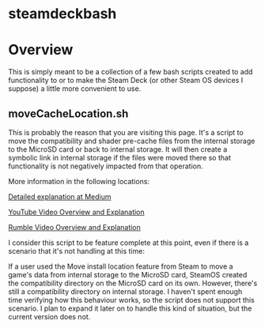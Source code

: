 # steamdeckbash
# Overview

This is simply meant to be a collection of a few bash scripts created to add functionality to or to make the Steam Deck (or other Steam OS devices I suppose) a little more convenient to use.

## moveCacheLocation.sh

This is probably the reason that you are visiting this page. It's a script to move the compatibility and shader pre-cache files from the internal storage to the MicroSD card or back to internal storage. It will then create a symbolic link in internal storage if the files were moved there so that functionality is not negatively impacted from that operation.

More information in the following locations:

[Detailed explanation at Medium](https://arodznegron.medium.com/steam-deck-save-internal-space-with-this-script-f45e31f10830)

[YouTube Video Overview and Explanation](https://youtu.be/g-Ymn8YA8zg)

[Rumble Video Overview and Explanation](https://rumble.com/v1qe7qv-use-a-bash-script-to-save-internal-storage-space-on-your-steam-deck.html?mref=1j31yr&mc=3pdme)

I consider this script to be feature complete at this point, even if there is a scenario that it's not handling at this time:

If a user used the Move install location feature from Steam to move a game's data from internal storage to the MicroSD card, SteamOS created the compatibility directory on the MicroSD card on its own. However, there's still a compatibility directory on internal storage. I haven't spent enough time verifying how this behaviour works, so the script does not support this scenario. I plan to expand it later on to handle this kind of situation, but the current version does not.
